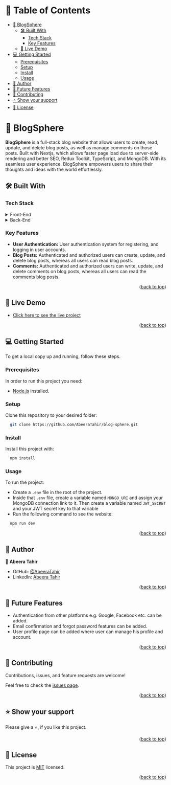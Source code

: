 <!-- TABLE OF CONTENTS -->

# 📗 Table of Contents

- [📖 BlogSphere](#blog-sphere)
  - [🛠 Built With](#built-with)
    - [Tech Stack](#tech-stack)
    - [Key Features](#key-features)
  - [🚀 Live Demo](#live-demo)
- [💻 Getting Started](#getting-started)
  - [Prerequisites](#prerequisites)
  - [Setup](#setup)
  - [Install](#install)
  - [Usage](#usage)
- [👥 Author](#author)
- [🔭 Future Features](#future-features)
- [🤝 Contributing](#contributing)
- [⭐️ Show your support](#support)
- [📝 License](#license)

<!-- PROJECT DESCRIPTION -->

# 📖 BlogSphere <a name="blog-sphere"></a>

**BlogSphere** is a full-stack blog website that allows users to create, read, update, and delete blog posts, as well as manage comments on those posts. Built with Nextjs, which allows faster page load due to server-side rendering and better SEO, Redux Toolkit, TypeScript, and MongoDB. With its seamless user experience, BlogSphere empowers users to share their thoughts and ideas with the world effortlessly.

## 🛠 Built With <a name="built-with"></a>

### Tech Stack <a name="tech-stack"></a>

<details>
  <summary>Front-End</summary>
  <ul>
    <li><a href="https://nextjs.org/">Nextjs</a></li>
    <li><a href="https://redux-toolkit.js.org/">Redux Toolkit</a></li>
    <li><a href="https://www.typescriptlang.org/">TypeScript</a></li>
    <li><a href="https://ui.shadcn.com/">Shadcn</a></li>
    <li><a href="https://tailwindcss.com/">Tailwind CSS</a></li>
  </ul>
</details>

<details>
<summary>Back-End</summary>
  <ul>
    <li><a href="https://nextjs.org/">Nextjs</a></li>
    <li><a href="https://www.mongodb.com/">MongoDB</a></li>
  </ul>
</details>

<!-- Features -->

### Key Features <a name="key-features"></a>

- **User Authentication:** User authentication system for registering, and logging in user accounts.
- **Blog Posts:** Authenticated and authorized users can create, update, and delete blog posts, whereas all users can read blog posts.
- **Comments:** Authenticated and authorized users can write, update, and delete comments on blog posts, whereas all users can read the comments blog posts.

<p align="right">(<a href="#readme-top">back to top</a>)</p>

<!-- LIVE DEMO -->

## 🚀 Live Demo <a name="live-demo"></a>

- [Click here to see the live project](https://blog-sphere-one.vercel.app/)

<p align="right">(<a href="#readme-top">back to top</a>)</p>

<!-- GETTING STARTED -->

## 💻 Getting Started <a name="getting-started"></a>

To get a local copy up and running, follow these steps.

### Prerequisites

In order to run this project you need:

- [Node.js](https://nodejs.org/en) installed.

### Setup

Clone this repository to your desired folder:

```sh
  git clone https://github.com/AbeeraTahir/blog-sphere.git
```

### Install

Install this project with:

```sh
  npm install
```

### Usage

To run the project:

- Create a `.env` file in the root of the project.
- Inside that `.env` file, create a variable named `MONGO_URI` and assign your MongoDB connection link to it. Then create a variable named `JWT_SECRET` and your JWT secret key to that variable
- Run the following command to see the website:

```sh
  npm run dev
```

<p align="right">(<a href="#readme-top">back to top</a>)</p>

<!-- AUTHORS -->

## 👥 Author <a name="author"></a>

👤 **Abeera Tahir**

- GitHub: [@AbeeraTahir](https://github.com/AbeeraTahir)
- LinkedIn: [Abeera Tahir](https://linkedin.com/in/abeera-tahir/)

<p align="right">(<a href="#readme-top">back to top</a>)</p>

<!-- FUTURE FEATURES -->

## 🔭 Future Features <a name="future-features"></a>

- Authentication from other platforms e.g. Google, Facebook etc. can be added.
- Email confirmation and forgot password features can be added.
- User profile page can be added where user can manage his profile and account.

<p align="right">(<a href="#readme-top">back to top</a>)</p>

<!-- CONTRIBUTING -->

## 🤝 Contributing <a name="contributing"></a>

Contributions, issues, and feature requests are welcome!

Feel free to check the [issues page](../../issues/).

<p align="right">(<a href="#readme-top">back to top</a>)</p>

<!-- SUPPORT -->

## ⭐️ Show your support <a name="support"></a>

Please give a ⭐️, if you like this project.

<p align="right">(<a href="#readme-top">back to top</a>)</p>

<!-- LICENSE -->

## 📝 License <a name="license"></a>

This project is [MIT](./LICENSE) licensed.

<p align="right">(<a href="#readme-top">back to top</a>)</p>
